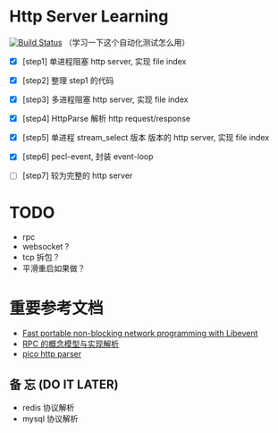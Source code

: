 # Http Server Learning

[![Build Status](https://travis-ci.org/minbaby/http-server-learning.svg?branch=master)](https://travis-ci.org/minbaby/http-server-learning)
（学习一下这个自动化测试怎么用）

- [x] [step1] 单进程阻塞 http server, 实现 file index
- [x] [step2] 整理 step1 的代码
- [x] [step3] 多进程阻塞 http server, 实现 file index
- [x] [step4] HttpParse 解析 http request/response
- [x] [step5] 单进程 stream_select 版本 版本的 http server, 实现 file index
- [x] [step6] pecl-event, 封装 event-loop
- [ ] [step7] 较为完整的 http server


# TODO

- rpc
- websocket ?
- tcp 拆包？
- 平滑重启如果做？


# 重要参考文档

- [Fast portable non-blocking network programming with Libevent](http://www.wangafu.net/~nickm/libevent-book/TOC.html)
- [RPC 的概念模型与实现解析](http://mp.weixin.qq.com/s?__biz=MzAxMTEyOTQ5OQ==&mid=2650610547&idx=1&sn=2cae08dbf62d9a6c2f964ffd440c0077)
- [pico http parser](https://github.com/h2o/picohttpparser) 

## 备 忘 (DO IT LATER)

- redis 协议解析
- mysql 协议解析
